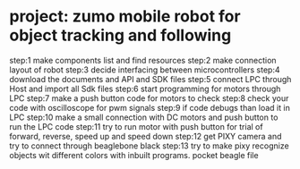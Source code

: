 # project: zumo mobile robot for object tracking and following
step:1 make components list and find resources
step:2 make connection layout of robot
step:3 decide interfacing between microcontrollers
step:4 download the documents and API and SDK files
step:5 connect LPC through Host and import all Sdk files
step:6 start programming for motors through LPC
step:7 make a push button code for motors to check
step:8 check your code with oscilloscope for pwm signals
step:9 if code debugs than load it in LPC
step:10 make a small connection with DC motors and push button to run the LPC code
step:11 try to run motor with push button for trial of forward, reverse, speed up and speed down
step:12 get PIXY camera and try to connect through beaglebone black 
step:13 try to make pixy recognize objects wit different colors with inbuilt programs.
pocket beagle file
